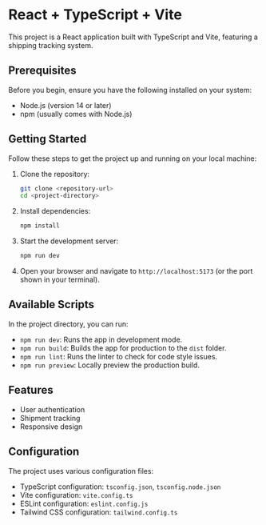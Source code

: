 # React + TypeScript + Vite

This project is a React application built with TypeScript and Vite, featuring a shipping tracking system.

## Prerequisites

Before you begin, ensure you have the following installed on your system:

- Node.js (version 14 or later)
- npm (usually comes with Node.js)

## Getting Started

Follow these steps to get the project up and running on your local machine:

1. Clone the repository:

   ```bash
   git clone <repository-url>
   cd <project-directory>
   ```

2. Install dependencies:

   ```bash
   npm install
   ```

3. Start the development server:

   ```bash
   npm run dev
   ```

4. Open your browser and navigate to `http://localhost:5173` (or the port shown in your terminal).

## Available Scripts

In the project directory, you can run:

- `npm run dev`: Runs the app in development mode.
- `npm run build`: Builds the app for production to the `dist` folder.
- `npm run lint`: Runs the linter to check for code style issues.
- `npm run preview`: Locally preview the production build.

## Features

- User authentication
- Shipment tracking
- Responsive design

## Configuration

The project uses various configuration files:

- TypeScript configuration: `tsconfig.json`, `tsconfig.node.json`
- Vite configuration: `vite.config.ts`
- ESLint configuration: `eslint.config.js`
- Tailwind CSS configuration: `tailwind.config.ts`
